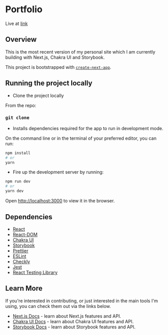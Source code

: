 # Portfolio

Live at [link](https://vinclou-portfolio.vercel.app/)

## Overview

This is the most recent version of my personal site which I am currently building with Next.js, Chakra UI and Storybook.

This project is bootstrapped with [`create-next-app`](https://github.com/vercel/next.js/tree/canary/packages/create-next-app).

## Running the project locally

- Clone the project locally

From the repo:

### `git clone`

- Installs dependencies required for the app to run in development mode.

On the command line or in the terminal of your preferred editor, you can run:

```bash
npm install
# or
yarn
```

- Fire up the development server by running:

```bash
npm run dev
# or
yarn dev
```

Open [http://localhost:3000](http://localhost:3000) to view it in the browser.

## Dependencies

- [React](https://reactjs.org/)
- [React-DOM](https://www.npmjs.com/package/react-dom)
- [Chakra UI](https://chakra-ui.com/)
- [Storybook](https://storybook.js.org/)
- [Prettier](https://prettier.io/)
- [ESLint](https://eslint.org/)
- [Checkly](https://www.checklyhq.com/)
- [Jest](https://jestjs.io/)
- [React Testing Library](https://testing-library.com/docs/react-testing-library/intro/)

## Learn More

If you're interested in contributing, or just interested in the main tools I'm using, you can check them out via the links below.

- [Next.js Docs](https://nextjs.org/docs) - learn about Next.js features and API.
- [Chakra UI Docs](https://chakra-ui.com/docs/getting-started) - learn about Chakra UI features and API.
- [Storybook Docs](https://storybook.js.org/docs/react/get-started/introduction) - learn about Storybook features and API.
